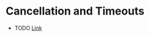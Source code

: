 # Cancellation and Timeouts

- TODO
  <a href="https://kotlinlang.org/docs/cancellation-and-timeouts.html">Link</a>
